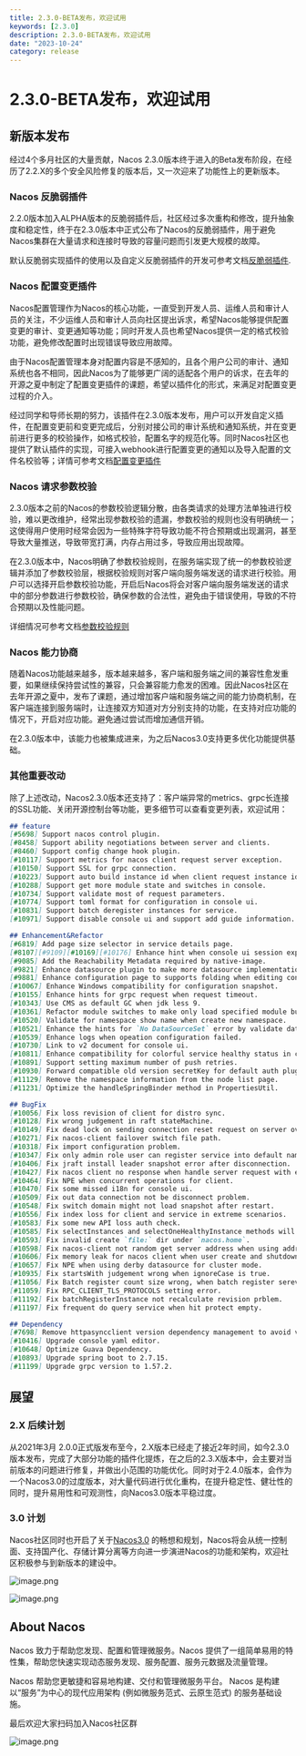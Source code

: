 ```yaml
---
title: 2.3.0-BETA发布，欢迎试用
keywords: [2.3.0]
description: 2.3.0-BETA发布，欢迎试用
date: "2023-10-24"
category: release
---
```

# 2.3.0-BETA发布，欢迎试用

## 新版本发布

经过4个多月社区的大量贡献，Nacos 2.3.0版本终于进入的Beta发布阶段，在经历了2.2.X的多个安全风险修复的版本后，又一次迎来了功能性上的更新版本。

### Nacos 反脆弱插件

2.2.0版本加入ALPHA版本的反脆弱插件后，社区经过多次重构和修改，提升抽象度和稳定性，终于在2.3.0版本中正式公布了Nacos的反脆弱插件，用于避免Nacos集群在大量请求和连接时导致的容量问题而引发更大规模的故障。

默认反脆弱实现插件的使用以及自定义反脆弱插件的开发可参考文档[反脆弱插件](/zh-cn/docs/v2/plugin/control-plugin.html).

### Nacos 配置变更插件

Nacos配置管理作为Nacos的核心功能，一直受到开发人员、运维人员和审计人员的关注，不少运维人员和审计人员向社区提出诉求，希望Nacos能够提供配置变更的审计、变更通知等功能；同时开发人员也希望Nacos提供一定的格式校验功能，避免修改配置时出现错误导致应用故障。

由于Nacos配置管理本身对配置内容是不感知的，且各个用户公司的审计、通知系统也各不相同，因此Nacos为了能够更广阔的适配各个用户的诉求，在去年的开源之夏中制定了配置变更插件的课题，希望以插件化的形式，来满足对配置变更过程的介入。

经过同学和导师长期的努力，该插件在2.3.0版本发布，用户可以开发自定义插件，在配置变更前和变更完成后，分别对接公司的审计系统和通知系统，并在变更前进行更多的校验操作，如格式校验，配置名字的规范化等。同时Nacos社区也提供了默认插件的实现，可接入webhook进行配置变更的通知以及导入配置的文件名校验等；详情可参考文档[配置变更插件](/zh-cn/docs/v2/plugin/config-change-plugin.html)

### Nacos 请求参数校验

2.3.0版本之前的Nacos的参数校验逻辑分散，由各类请求的处理方法单独进行校验，难以更改维护，经常出现参数校验的遗漏，参数校验的规则也没有明确统一；这使得用户使用时经常会因为一些特殊字符导致功能不符合预期或出现漏洞，甚至导致大量推送，导致带宽打满，内存占用过多，导致应用出现故障。

在2.3.0版本中，Nacos明确了参数校验规则，在服务端实现了统一的参数校验逻辑并添加了参数校验层，根据校验规则对客户端向服务端发送的请求进行校验。用户可以选择开启参数校验功能，开启后Nacos将会对客户端向服务端发送的请求中的部分参数进行参数校验，确保参数的合法性，避免由于错误使用，导致的不符合预期以及性能问题。

详细情况可参考文档[参数校验规则](/zh-cn/docs/v2/guide/user/parameters-check.html)

### Nacos 能力协商

随着Nacos功能越来越多，版本越来越多，客户端和服务端之间的兼容性愈发重要，如果继续保持尝试性的兼容，只会兼容能力愈发的困难。因此Nacos社区在去年开源之夏中，发布了课题，通过增加客户端和服务端之间的能力协商机制，在客户端连接到服务端时，让连接双方知道对方分别支持的功能，在支持对应功能的情况下，开启对应功能。避免通过尝试而增加通信开销。

在2.3.0版本中，该能力也被集成进来，为之后Nacos3.0支持更多优化功能提供基础。

### 其他重要改动

除了上述改动，Nacos2.3.0版本还支持了：客户端异常的metrics、grpc长连接的SSL功能、关闭开源控制台等功能，更多细节可以查看变更列表，欢迎试用：

```markdown
## feature
[#5698] Support nacos control plugin.
[#8458] Support ability negotiations between server and clients.
[#8460] Support config change hook plugin.
[#10117] Support metrics for nacos client request server exception.
[#10150] Support SSL for grpc connection.
[#10223] Support auto build instance id when client request instance id is null.
[#10288] Support get more module state and switches in console.
[#10734] Support validate most of request parameters.
[#10774] Support toml format for configuration in console ui.
[#10831] Support batch deregister instances for service.
[#10971] Support disable console ui and support add guide information.

## Enhancement&Refactor
[#6819] Add page size selector in service details page.
[#8107][#9109][#10169][#10176] Enhance hint when console ui session expired for default auth plugin.
[#9085] Add the Reachability Metadata required by native-image.
[#9821] Enhance datasource plugin to make more datasource implementation easier.
[#9881] Enhance configuration page to supports folding when editing configuration.
[#10067] Enhance Windows compatibility for configuration snapshot.
[#10155] Enhance hints for grpc request when request timeout.
[#10343] Use CMS as default GC when jdk less 9.
[#10361] Refactor module switches to make only load specified module but not only close in console ui.
[#10520] Validate for namespace show name when create new namespace.
[#10521] Enhance the hints for `No DataSourceSet` error by validate datasource after construction.
[#10539] Enhance logs when opeation configuration failed.
[#10730] Link to v2 document for console ui.
[#10811] Enhance compatibility for colorful service healthy status in console ui.
[#10891] Support setting maximum number of push retries.
[#10930] Forward compatible old version secretKey for default auth plugin.
[#11129] Remove the namespace information from the node list page.
[#11231] Optimize the handleSpringBinder method in PropertiesUtil.

## BugFix
[#10056] Fix loss revision of client for distro sync.
[#10128] Fix wrong judgement in raft stateMachine.
[#10149] Fix dead lock on sending connection reset request on server over limit.
[#10271] Fix nacos-client failover switch file path.
[#10318] Fix import configuration problem.
[#10347] Fix only admin role user can register service into default namespace when enabled default auth plugin.
[#10406] Fix jraft install leader snapshot error after disconnection.
[#10427] Fix nacos client no response when handle server request with exception.
[#10464] Fix NPE when concurrent operations for client.
[#10470] Fix some missed i18n for console ui.
[#10509] Fix out data connection not be disconnect problem.
[#10548] Fix switch domain might not load snapshot after restart.
[#10556] Fix index loss for client and service in extreme scenarios.
[#10583] Fix some new API loss auth check.
[#10585] Fix selectInstances and selectOneHealthyInstance methods will not subscribe service problem.
[#10593] Fix invalid create `file:` dir under `nacos.home`.
[#10598] Fix nacos-client not random get server address when using address.
[#10606] Fix memory leak for nacos client when user create and shutdown client frequently.
[#10657] Fix NPE when using derby datasource for cluster mode.
[#10935] Fix startsWith judgement wrong when ignoreCase is true.
[#11056] Fix Batch register count size wrong, when batch register sereval time.
[#11059] Fix RPC_CLIENT_TLS_PROTOCOLS setting error.
[#11192] Fix batchRegisterInstance not recalculate revision prblem.
[#11197] Fix frequent do query service when hit protect empty.

## Dependency
[#7698] Remove httpasyncclient version dependency management to avoid version conflicts.
[#10416] Upgrade console yaml editor.
[#10648] Optimize Guava Dependency.
[#10893] Upgrade spring boot to 2.7.15.
[#11199] Upgrade grpc version to 1.57.2.
```

## 展望
### 2.X 后续计划

从2021年3月 2.0.0正式版发布至今，2.X版本已经走了接近2年时间，如今2.3.0版本发布，完成了大部分功能的插件化提炼，在之后的2.3.X版本中，会主要对当前版本的问题进行修复，并做出小范围的功能优化。同时对于2.4.0版本，会作为一个Nacos3.0的过度版本，对大量代码进行优化重构，在提升稳定性、健壮性的同时，提升易用性和可观测性，向Nacos3.0版本平稳过度。

### 3.0 计划

Nacos社区同时也开启了关于[Nacos3.0](https://mp.weixin.qq.com/s/8UwwD_WxSJINP8Qr_1wogg) 的畅想和规划，Nacos将会从统一控制面、支持国产化、存储计算分离等方向进一步演进Nacos的功能和架构，欢迎社区积极参与到新版本的建设中。

![image.png](https://cdn.nlark.com/yuque/0/2023/png/1577777/1698198629123-af9f1216-f996-4ac2-81bf-436048823d21.png)

![image.png](https://cdn.nlark.com/yuque/0/2022/png/1577777/1660125280551-a2e881fe-d25e-4ebb-a28f-8e56683deef1.png#clientId=uf10cb19a-105c-4&crop=0&crop=0&crop=1&crop=1&from=url&id=Z9to1&margin=%5Bobject%20Object%5D&name=image.png&originHeight=794&originWidth=1650&originalType=binary&ratio=1&rotation=0&showTitle=false&size=185821&status=done&style=none&taskId=u63849e10-1dae-45cb-b559-04d106ebe86&title=#crop=0&crop=0&crop=1&crop=1&id=rUihF&originHeight=794&originWidth=1650&originalType=binary&ratio=1&rotation=0&showTitle=false&status=done&style=none&title=)

## About Nacos

Nacos 致力于帮助您发现、配置和管理微服务。Nacos 提供了一组简单易用的特性集，帮助您快速实现动态服务发现、服务配置、服务元数据及流量管理。

Nacos 帮助您更敏捷和容易地构建、交付和管理微服务平台。 Nacos 是构建以“服务”为中心的现代应用架构 (例如微服务范式、云原生范式) 的服务基础设施。

最后欢迎大家扫码加入Nacos社区群

![image.png](https://cdn.nlark.com/yuque/0/2023/png/1577777/1679276899363-83081d59-67c6-4501-9cf8-0d84ba7c6d7e.png#averageHue=%23c1c2c2&clientId=u9dfeac18-3281-4&from=paste&height=551&id=ubcf45e51&name=image.png&originHeight=1102&originWidth=854&originalType=binary&ratio=2&rotation=0&showTitle=false&size=155261&status=done&style=none&taskId=ud6bea1fe-b003-441b-a810-84435d2aeff&title=&width=427)

